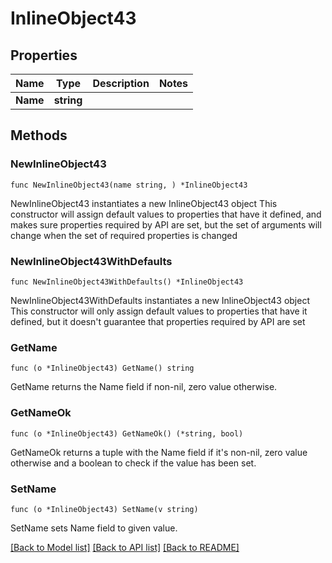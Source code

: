 # InlineObject43

## Properties

Name | Type | Description | Notes
------------ | ------------- | ------------- | -------------
**Name** | **string** |  | 

## Methods

### NewInlineObject43

`func NewInlineObject43(name string, ) *InlineObject43`

NewInlineObject43 instantiates a new InlineObject43 object
This constructor will assign default values to properties that have it defined,
and makes sure properties required by API are set, but the set of arguments
will change when the set of required properties is changed

### NewInlineObject43WithDefaults

`func NewInlineObject43WithDefaults() *InlineObject43`

NewInlineObject43WithDefaults instantiates a new InlineObject43 object
This constructor will only assign default values to properties that have it defined,
but it doesn't guarantee that properties required by API are set

### GetName

`func (o *InlineObject43) GetName() string`

GetName returns the Name field if non-nil, zero value otherwise.

### GetNameOk

`func (o *InlineObject43) GetNameOk() (*string, bool)`

GetNameOk returns a tuple with the Name field if it's non-nil, zero value otherwise
and a boolean to check if the value has been set.

### SetName

`func (o *InlineObject43) SetName(v string)`

SetName sets Name field to given value.



[[Back to Model list]](../README.md#documentation-for-models) [[Back to API list]](../README.md#documentation-for-api-endpoints) [[Back to README]](../README.md)


